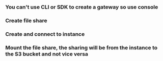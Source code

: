 ### You can't use CLI or SDK to create a gateway so use console

### Create file share

### Create and connect to instance

### Mount the file share, the sharing will be from the instance to the S3 bucket and not vice versa